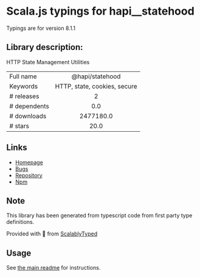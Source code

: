 
# Scala.js typings for hapi__statehood

Typings are for version 8.1.1

## Library description:
HTTP State Management Utilities

|                    |                 |
| ------------------ | :-------------: |
| Full name          | @hapi/statehood |
| Keywords           | HTTP, state, cookies, secure |
| # releases         | 2 |
| # dependents       | 0.0 |
| # downloads        | 2477180.0 |
| # stars            | 20.0 |

## Links
- [Homepage](https://github.com/hapijs/statehood#readme)
- [Bugs](https://github.com/hapijs/statehood/issues)
- [Repository](https://github.com/hapijs/statehood)
- [Npm](https://www.npmjs.com/package/%40hapi%2Fstatehood)
    


## Note
This library has been generated from typescript code from first party type definitions.

Provided with :purple_heart: from [ScalablyTyped](https://github.com/oyvindberg/ScalablyTyped)

## Usage
See [the main readme](../../readme.md) for instructions.


